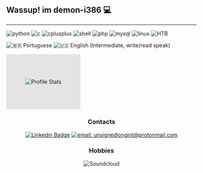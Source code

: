 ## Wassup! im demon-i386 :computer:
------------

![python](https://img.shields.io/badge/Python-14354C?style=for-the-badge&logo=python&logoColor=white) ![c](https://img.shields.io/badge/C-00599C?style=for-the-badge&logo=c&logoColor=white) ![cplusplus](https://img.shields.io/badge/C%2B%2B-00599C?style=for-the-badge&logo=c%2B%2B&logoColor=white) ![shell](https://img.shields.io/badge/Shell_Script-121011?style=for-the-badge&logo=gnu-bash&logoColor=white) ![php](https://img.shields.io/badge/PHP-121011?style=for-the-badge&logo=php&logoColor=white&color=blue) ![mysql](https://img.shields.io/badge/MYSQL-121011?style=for-the-badge&logo=mysql&logoColor=white&color=red) ![linux](https://img.shields.io/badge/Linux-FCC624?&style=for-the-badge&logo=linux&logoColor=000) ![HTB](https://img.shields.io/badge/-demoni386-9fef00?style=for-the-badge&logo=Hack-The-Box&logoColor=white&link=https://app.hackthebox.eu/profile/412490)

![:brazil: Portuguese ](https://img.shields.io/badge/Portugu%C3%AAs-4CAF72?&label=Materno&labelColor=222&style=for-the-badge&logo=pt-br&logoColor=000) ![:us: English (Intermediate, write/read speak)](https://img.shields.io/badge/English-4C51AF?&label=Intermediate%2C%20read/write&labelColor=222&style=for-the-badge&logo=pt-br&logoColor=000)

<div style="padding: 50px; background-color: #E5E4E2; display: inline-block;">  
    
![Profile Stats](https://github-readme-stats.vercel.app/api?username=demon-i386&hide_border=true&show_icons=true&title_color=ddd&icon_color=ddd&text_color=fff&bg_color=222)

</div>


<div align="center">
    <h3>Contacts</h3>
    
[![Linkedin Badge](https://img.shields.io/badge/-Pedro%20S-0077b5?style=for-the-badge&logo=Linkedin&logoColor=white&link=https://www.linkedin.com/in/pedro-s-844014206/)](https://www.linkedin.com/in/pedro-silva-844014206/) [![email: unsignedlongint@protonmail.com](https://img.shields.io/badge/email-8B89CC?&style=for-the-badge&logo=protonmail&logoColor=FFF)](mailto:unsignedlongint@protonmail.com)
</div>

<div align="center">
    <h3>Hobbies</h3>
   
 ![Soundcloud](https://soundcloud.com/demon-i386/experiment-0)

